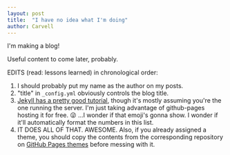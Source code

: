 ```yaml
---
layout: post
title:  "I have no idea what I'm doing"
author: Carvell
---
```


I'm making a blog!

Useful content to come later, probably.

EDITS (read: lessons learned) in chronological order:
1. I should probably put my name as the author on my posts.
1. "title" in `_config.yml` obviously controls the blog title.
1. [Jekyll has a pretty good tutorial](https://jekyllrb.com/docs/step-by-step/01-setup/), though it's mostly assuming you're the one running the server. I'm just taking advantage of github-pages hosting it for free. 😜 ...I wonder if that emoji's gonna show. I wonder if it'll automatically format the numbers in this list.
1. IT DOES ALL OF THAT. AWESOME. Also, if you already assigned a theme, you should copy the contents from the corresponding repository on [GitHub Pages themes](https://github.com/pages-themes) before messing with it.
